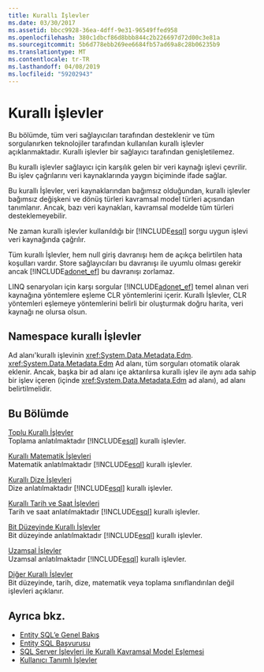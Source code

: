 ```yaml
---
title: Kurallı İşlevler
ms.date: 03/30/2017
ms.assetid: bbcc9928-36ea-4dff-9e31-96549ffed958
ms.openlocfilehash: 380c1dbcf86d8bbb844c2b226697d72d00c3e81a
ms.sourcegitcommit: 5b6d778ebb269ee6684fb57ad69a8c28b06235b9
ms.translationtype: MT
ms.contentlocale: tr-TR
ms.lasthandoff: 04/08/2019
ms.locfileid: "59202943"
---
```

# <a name="canonical-functions"></a>Kurallı İşlevler
Bu bölümde, tüm veri sağlayıcıları tarafından desteklenir ve tüm sorgulanırken teknolojiler tarafından kullanılan kurallı işlevler açıklanmaktadır. Kurallı işlevler bir sağlayıcı tarafından genişletilemez.  
  
 Bu kurallı işlevler sağlayıcı için karşılık gelen bir veri kaynağı işlevi çevrilir. Bu işlev çağrılarını veri kaynaklarında yaygın biçiminde ifade sağlar.  
  
 Bu kurallı İşlevler, veri kaynaklarından bağımsız olduğundan, kurallı işlevler bağımsız değişkeni ve dönüş türleri kavramsal model türleri açısından tanımlanır. Ancak, bazı veri kaynakları, kavramsal modelde tüm türleri desteklemeyebilir.  
  
 Ne zaman kurallı işlevler kullanıldığı bir [!INCLUDE[esql](../../../../../../includes/esql-md.md)] sorgu uygun işlevi veri kaynağında çağrılır.  
  
 Tüm kurallı İşlevler, hem null giriş davranışı hem de açıkça belirtilen hata koşulları vardır. Store sağlayıcıları bu davranışı ile uyumlu olması gerekir ancak [!INCLUDE[adonet_ef](../../../../../../includes/adonet-ef-md.md)] bu davranışı zorlamaz.  
  
 LINQ senaryoları için karşı sorgular [!INCLUDE[adonet_ef](../../../../../../includes/adonet-ef-md.md)] temel alınan veri kaynağına yöntemlere eşleme CLR yöntemlerini içerir. Kurallı İşlevler, CLR yöntemleri eşlemeye yöntemlerini belirli bir oluşturmak doğru harita, veri kaynağı ne olursa olsun.  
  
## <a name="canonical-functions-namespace"></a>Namespace kurallı İşlevler  
 Ad alanı'kurallı işlevinin <xref:System.Data.Metadata.Edm>. <xref:System.Data.Metadata.Edm> Ad alanı, tüm sorguları otomatik olarak eklenir. Ancak, başka bir ad alanı içe aktarılırsa kurallı işlev ile aynı ada sahip bir işlev içeren (içinde <xref:System.Data.Metadata.Edm> ad alanı), ad alanı belirtilmelidir.  
  
## <a name="in-this-section"></a>Bu Bölümde  
 [Toplu Kurallı İşlevler](../../../../../../docs/framework/data/adonet/ef/language-reference/aggregate-canonical-functions.md)  
 Toplama anlatılmaktadır [!INCLUDE[esql](../../../../../../includes/esql-md.md)] kurallı işlevler.  
  
 [Kurallı Matematik İşlevleri](../../../../../../docs/framework/data/adonet/ef/language-reference/math-canonical-functions.md)  
 Matematik anlatılmaktadır [!INCLUDE[esql](../../../../../../includes/esql-md.md)] kurallı işlevler.  
  
 [Kurallı Dize İşlevleri](../../../../../../docs/framework/data/adonet/ef/language-reference/string-canonical-functions.md)  
 Dize anlatılmaktadır [!INCLUDE[esql](../../../../../../includes/esql-md.md)] kurallı işlevler.  
  
 [Kurallı Tarih ve Saat İşlevleri](../../../../../../docs/framework/data/adonet/ef/language-reference/date-and-time-canonical-functions.md)  
 Tarih ve saat anlatılmaktadır [!INCLUDE[esql](../../../../../../includes/esql-md.md)] kurallı işlevler.  
  
 [Bit Düzeyinde Kurallı İşlevler](../../../../../../docs/framework/data/adonet/ef/language-reference/bitwise-canonical-functions.md)  
 Bit düzeyinde anlatılmaktadır [!INCLUDE[esql](../../../../../../includes/esql-md.md)] kurallı işlevler.  
  
 [Uzamsal İşlevler](../../../../../../docs/framework/data/adonet/ef/language-reference/spatial-functions.md)  
 Uzamsal anlatılmaktadır [!INCLUDE[esql](../../../../../../includes/esql-md.md)] kurallı işlevler.  
  
 [Diğer Kurallı İşlevler](../../../../../../docs/framework/data/adonet/ef/language-reference/other-canonical-functions.md)  
 Bit düzeyinde, tarih, dize, matematik veya toplama sınıflandırılan değil işlevleri açıklanır.  
  
## <a name="see-also"></a>Ayrıca bkz.

- [Entity SQL’e Genel Bakış](../../../../../../docs/framework/data/adonet/ef/language-reference/entity-sql-overview.md)
- [Entity SQL Başvurusu](../../../../../../docs/framework/data/adonet/ef/language-reference/entity-sql-reference.md)
- [SQL Server İşlevleri ile Kurallı Kavramsal Model Eşlemesi](../../../../../../docs/framework/data/adonet/ef/conceptual-model-canonical-to-sql-server-functions-mapping.md)
- [Kullanıcı Tanımlı İşlevler](../../../../../../docs/framework/data/adonet/ef/language-reference/user-defined-functions-entity-sql.md)

